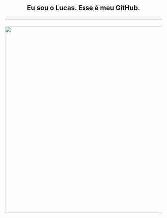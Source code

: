 <h2 align="center">Eu sou o Lucas. Esse é meu GitHub.</h2>

###


---
###

<p align="center">
  <img src="https://skillicons.dev/icons?i=js,html,css,nodejs,php,python,flask,cs,mysql,mongodb,unity,androidstudio,github,git" width="600"/>
</p>

###

###
